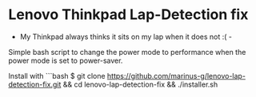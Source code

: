  # Lenovo Thinkpad Lap-Detection fix
- My Thinkpad always thinks it sits on my lap when it does not :( -

Simple bash script to change the power mode to performance when the power mode is set to power-saver.

Install with ```bash
$ git clone https://github.com/marinus-g/lenovo-lap-detection-fix.git && cd lenovo-lap-detection-fix && ./installer.sh
```
